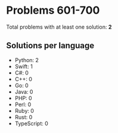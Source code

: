 # Problems 601-700

Total problems with at least one solution: **2**

## Solutions per language

- Python: 2
- Swift: 1
- C#: 0
- C++: 0
- Go: 0
- Java: 0
- PHP: 0
- Perl: 0
- Ruby: 0
- Rust: 0
- TypeScript: 0
